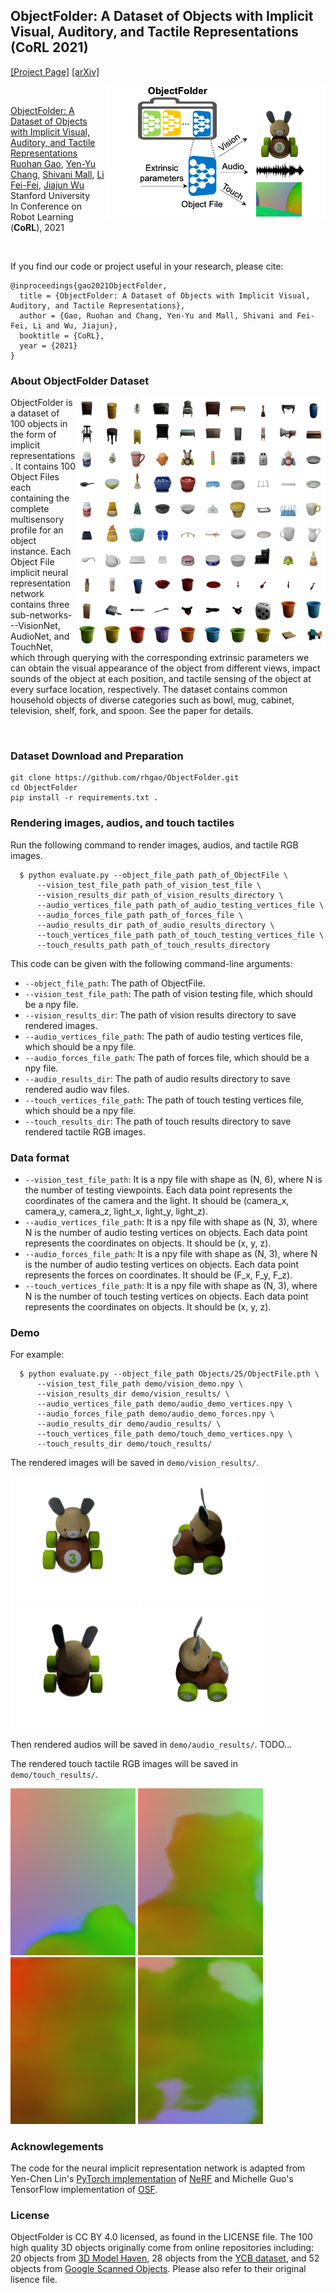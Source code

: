 ## ObjectFolder: A Dataset of Objects with Implicit Visual, Auditory, and Tactile Representations (CoRL 2021)
[[Project Page]](https://ai.stanford.edu/~rhgao/objectfolder/)    [[arXiv]](https://arxiv.org/abs/2109.07991) 

<img src='ObjectFolder_teaser.png' align="right" width=350>

<br/>

[ObjectFolder: A Dataset of Objects with Implicit Visual, Auditory, and Tactile Representations](https://arxiv.org/abs/2109.07991)  
 [Ruohan Gao](https://www.ai.stanford.edu/~rhgao/),  [Yen-Yu Chang](https://yuyuchang.github.io/),  [Shivani Mall](), [Li Fei-Fei](https://profiles.stanford.edu/fei-fei-li), [Jiajun Wu](https://jiajunwu.com/)<br/>
 Stanford University  
 In Conference on Robot Learning (**CoRL**), 2021  
 
<br/>

If you find our code or project useful in your research, please cite:

    @inproceedings{gao2021ObjectFolder,
      title = {ObjectFolder: A Dataset of Objects with Implicit Visual, Auditory, and Tactile Representations},
      author = {Gao, Ruohan and Chang, Yen-Yu and Mall, Shivani and Fei-Fei, Li and Wu, Jiajun},
      booktitle = {CoRL},
      year = {2021}
    }

### About ObjectFolder Dataset

<img src='dataset_visualization.png' align="right" width=400>

ObjectFolder is a dataset of 100 objects in the form of implicit representations. It contains 100 Object Files each containing the complete multisensory profile for an object instance. Each Object File implicit neural representation network contains three sub-networks---VisionNet, AudioNet, and TouchNet, which through querying with the corresponding extrinsic parameters we can obtain the visual appearance of the object from different views, impact sounds of the object at each position, and tactile sensing of the object at every surface location, respectively. The dataset contains common household objects of diverse categories such as bowl, mug, cabinet, television, shelf, fork, and spoon. See the paper for details.

<br/>

### Dataset Download and Preparation
```
git clone https://github.com/rhgao/ObjectFolder.git
cd ObjectFolder
pip install -r requirements.txt .
```

### Rendering images, audios, and touch tactiles
Run the following command to render images, audios, and tactile RGB images.
```
  $ python evaluate.py --object_file_path path_of_ObjectFile \
      --vision_test_file_path path_of_vision_test_file \
      --vision_results_dir path_of_vision_results_directory \
      --audio_vertices_file_path path_of_audio_testing_vertices_file \
      --audio_forces_file_path path_of_forces_file \
      --audio_results_dir path_of_audio_results_directory \
      --touch_vertices_file_path path_of_touch_testing_vertices_file \
      --touch_results_path path_of_touch_results_directory
```
This code can be given with the following command-line arguments:
  * `--object_file_path`: The path of ObjectFile.
  * `--vision_test_file_path`: The path of vision testing file, which should be a npy file.
  * `--vision_results_dir`: The path of vision results directory to save rendered images.
  * `--audio_vertices_file_path`: The path of audio testing vertices file, which should be a npy file.
  * `--audio_forces_file_path`: The path of forces file, which should be a npy file.
  * `--audio_results_dir`: The path of audio results directory to save rendered audio wav files.
  * `--touch_vertices_file_path`: The path of touch testing vertices file, which should be a npy file.
  * `--touch_results_dir`: The path of touch results directory to save rendered tactile RGB images.

### Data format
  * `--vision_test_file_path`: It is a npy file with shape as (N, 6), where N is the number of testing viewpoints. Each data point represents the coordinates of the camera and the light. It should be (camera_x, camera_y, camera_z, light_x, light_y, light_z).
  * `--audio_vertices_file_path`: It is a npy file with shape as (N, 3), where N is the number of audio testing vertices on objects. Each data point represents the coordinates on objects. It should be (x, y, z).
  * `--audio_forces_file_path`: It is a npy file with shape as (N, 3), where N is the number of audio testing vertices on objects. Each data point represents the forces on coordinates. It should be (F_x, F_y, F_z).
  * `--touch_vertices_file_path`: It is a npy file with shape as (N, 3), where N is the number of touch testing vertices on objects. Each data point represents the coordinates on objects. It should be (x, y, z).

### Demo
For example:
```
  $ python evaluate.py --object_file_path Objects/25/ObjectFile.pth \
      --vision_test_file_path demo/vision_demo.npy \
      --vision_results_dir demo/vision_results/ \
      --audio_vertices_file_path demo/audio_demo_vertices.npy \
      --audio_forces_file_path demo/audio_demo_forces.npy \
      --audio_results_dir demo/audio_results/ \
      --touch_vertices_file_path demo/touch_demo_vertices.npy \
      --touch_results_dir demo/touch_results/
```

The rendered images will be saved in `demo/vision_results/`.
<p float="middle">
  <img src="demo/vision_results/1.png" width="200"/>
  <img src="demo/vision_results/2.png" width="200"/>
  <img src="demo/vision_results/3.png" width="200"/>
  <img src="demo/vision_results/4.png" width="200"/>
</p>

Then rendered audios will be saved in `demo/audio_results/`.
TODO...

The rendered touch tactile RGB images will be saved in `demo/touch_results/`.
<p float="middle">
  <img src="demo/touch_results/1.png" width="200"/>
  <img src="demo/touch_results/2.png" width="200"/>
  <img src="demo/touch_results/3.png" width="200"/>
  <img src="demo/touch_results/4.png" width="200"/>
</p>
 
### Acknowlegements
The code for the neural implicit representation network is adapted from Yen-Chen Lin's [PyTorch implementation](https://github.com/yenchenlin/nerf-pytorch) of [NeRF](https://www.matthewtancik.com/nerf) and Michelle Guo's TensorFlow implementation of [OSF](https://www.shellguo.com/osf/).

### License
ObjectFolder is CC BY 4.0 licensed, as found in the LICENSE file. The 100 high quality 3D objects originally come from online repositories including: 20 objects from [3D Model Haven](https://3dmodelhaven.com/), 28 objects from the [YCB dataset](http://ycb-benchmarks.s3-website-us-east-1.amazonaws.com/), and 52 objects from [Google Scanned Objects](https://app.ignitionrobotics.org/GoogleResearch/fuel/collections/Google\%20Scanned\%20Objects). Please also refer to their original lisence file.
